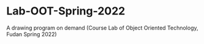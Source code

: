# Lab-OOT-Spring-2022
A drawing program on demand (Course Lab of Object Oriented Technology, Fudan Spring 2022)
